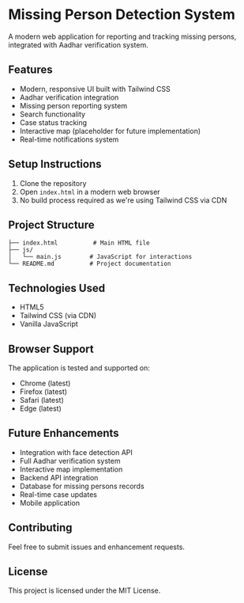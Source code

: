 # Missing Person Detection System

A modern web application for reporting and tracking missing persons, integrated with Aadhar verification system.

## Features

- Modern, responsive UI built with Tailwind CSS
- Aadhar verification integration
- Missing person reporting system
- Search functionality
- Case status tracking
- Interactive map (placeholder for future implementation)
- Real-time notifications system

## Setup Instructions

1. Clone the repository
2. Open `index.html` in a modern web browser
3. No build process required as we're using Tailwind CSS via CDN

## Project Structure

```
├── index.html          # Main HTML file
├── js/
│   └── main.js        # JavaScript for interactions
└── README.md          # Project documentation
```

## Technologies Used

- HTML5
- Tailwind CSS (via CDN)
- Vanilla JavaScript

## Browser Support

The application is tested and supported on:
- Chrome (latest)
- Firefox (latest)
- Safari (latest)
- Edge (latest)

## Future Enhancements

- Integration with face detection API
- Full Aadhar verification system
- Interactive map implementation
- Backend API integration
- Database for missing persons records
- Real-time case updates
- Mobile application

## Contributing

Feel free to submit issues and enhancement requests.

## License

This project is licensed under the MIT License.

